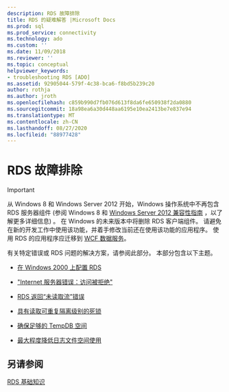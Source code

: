 ```yaml
---
description: RDS 故障排除
title: RDS 的疑难解答 |Microsoft Docs
ms.prod: sql
ms.prod_service: connectivity
ms.technology: ado
ms.custom: ''
ms.date: 11/09/2018
ms.reviewer: ''
ms.topic: conceptual
helpviewer_keywords:
- troubleshooting RDS [ADO]
ms.assetid: 92905044-579f-4c38-bca6-f8bd5b239c20
author: rothja
ms.author: jroth
ms.openlocfilehash: c859b990d7fb076d613f8da6fe650938f2da0880
ms.sourcegitcommit: 18a98ea6a30d448aa6195e10ea2413be7e837e94
ms.translationtype: MT
ms.contentlocale: zh-CN
ms.lasthandoff: 08/27/2020
ms.locfileid: "88977428"
---
```

# <a name="troubleshooting-rds"></a>RDS 故障排除
> [!IMPORTANT]
>  从 Windows 8 和 Windows Server 2012 开始，Windows 操作系统中不再包含 RDS 服务器组件 (参阅 Windows 8 和 [Windows Server 2012 兼容性指南](https://www.microsoft.com/download/details.aspx?id=27416) ，以了解更多详细信息) 。 在 Windows 的未来版本中将删除 RDS 客户端组件。 请避免在新的开发工作中使用该功能，并着手修改当前还在使用该功能的应用程序。 使用 RDS 的应用程序应迁移到 [WCF 数据服务](https://go.microsoft.com/fwlink/?LinkId=199565)。  
  
 有关特定错误或 RDS 问题的解决方案，请参阅此部分。 本部分包含以下主题。  
  
-   [在 Windows 2000 上配置 RDS](./configuring-rds-on-windows-2000.md)  
  
-   ["Internet 服务器错误：访问被拒绝"](./internet-server-error-access-denied.md)  
  
-   [RDS 返回“未读取流”错误](./rds-returns-stream-not-read-error.md)  
  
-   [具有读取可重复隔离级别的死锁](./deadlocks-with-read-repeatable-isolation-level.md)  
  
-   [确保足够的 TempDB 空间](./ensuring-sufficient-tempdb-space.md)  
  
-   [最大程度降低日志文件空间使用](./minimizing-log-file-space-usage.md)  
  
## <a name="see-also"></a>另请参阅  
 [RDS 基础知识](./rds-fundamentals.md)